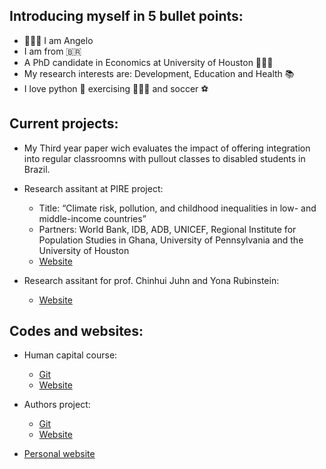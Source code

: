 ## Introducing myself in 5 bullet points:
 
* 🙋🏽‍♂️ I am Angelo 
* I am from 🇧🇷
* A PhD candidate in Economics at University of Houston 👨🏽‍🎓
* My research interests are: Development, Education and Health 📚
* I love python 🐍 exercising 🏃🏽‍♂️ and soccer ⚽

## Current projects:

* My Third year paper wich evaluates the impact of offering integration into regular classroomns with pullout classes to disabled students in Brazil.

* Research assitant at PIRE project:
  - Title: “Climate risk, pollution, and childhood inequalities in
low- and middle-income countries”
  - Partners: World Bank, IDB, ADB, UNICEF, Regional Institute for Population Studies in Ghana, University of Pennsylvania and the University of Houston
  - [Website](https://web.sas.upenn.edu/climate-environment-children/comparative/)
  
* Research assitant for prof. Chinhui Juhn and Yona Rubinstein:
  - [Website](https://angelosant0s.github.io/authors-project/md/intro.html)

## Codes and websites:

* Human capital course:
  - [Git](https://github.com/AngeloSant0s/human-capital)
  - [Website](https://angelosant0s.github.io/human-capital/md/intro.html)

* Authors project:
  - [Git](https://github.com/AngeloSant0s/authors-project)
  - [Website](https://angelosant0s.github.io/authors-project/md/intro.html)

* [Personal website](https://angelosantos.netlify.app)

<!---
AngeloSant0s/AngeloSant0s is a ✨ special ✨ repository because its `README.md` (this file) appears on your GitHub profile.
You can click the Preview link to take a look at your changes.
--->
